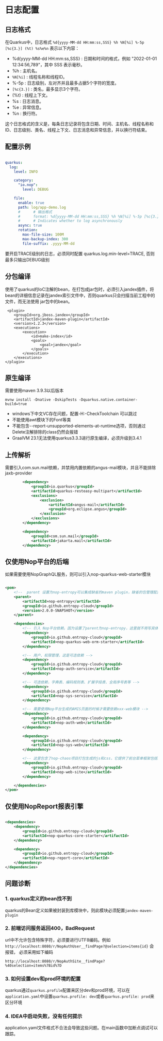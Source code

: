 # 日志配置

## 日志格式

在Quarkus中，日志格式  `%d{yyyy-MM-dd HH:mm:ss,SSS} %h %N[%i] %-5p [%c{3.}] (%t) %s%e%n`  表示以下内容：

- %d{yyyy-MM-dd HH:mm:ss,SSS} : 日期和时间的格式，例如 "2022-01-01 12:34:56,789"，其中 SSS 表示毫秒。
- %h : 主机名。
- `%N[%i]` : 线程名称和线程ID。
- %-5p : 日志级别，左对齐并且最多占据5个字符的宽度。
- `[%c{3.}]` : 类名，最多显示3个字符。
- (%t) : 线程上下文。
- %s : 日志消息。
- %e : 异常信息。
- %n : 换行符。

这个日志格式的含义是，每条日志记录将包含日期、时间、主机名、线程名称和ID、日志级别、类名、线程上下文、日志消息和异常信息，并以换行符结束。

## 配置示例

```yaml

quarkus:
  log:
    level: INFO

    category:
      "io.nop":
        level: DEBUG

    file:
      enable: true
      path: log/app-demo.log
      #      # 输出格式
      #      format: %d{yyyy-MM-dd HH:mm:ss,SSS} %h %N[%i] %-5p [%c{3.}] (%t) %s%e%n
      #      # Indicates whether to log asynchronously
      async: true
      rotation:
        max-file-size: 100M
        max-backup-index: 300
        file-suffix: .yyyy-MM-dd

```

要开启TRACE级别的日志，必须同时配置 quarkus.log.min-level=TRACE, 否则最多只输出DEBUG级别

## 分包编译

使用了quarkus的IoC注解的bean，在打包成jar包时，必须引入jandex插件，将bean的详细信息记录在jandex索引文件中，否则quarkus只会扫描当前工程中的文件，而无法使用
jar包中的bean。

```
 <plugin>
    <groupId>org.jboss.jandex</groupId>
    <artifactId>jandex-maven-plugin</artifactId>
    <version>1.2.3</version>
    <executions>
        <execution>
            <id>make-index</id>
            <goals>
                <goal>jandex</goal>
            </goals>
        </execution>
    </executions>
</plugin>
```

## 原生编译

需要使用maven 3.9.3以后版本

```
mvnw install -Dnative -DskipTests -Dquarkus.native.container-build=true
```

* windows下中文VC存在问题，配置-H:-CheckToolchain 可以跳过
* 不能使用awt模块下的Font等类
* 不能包含--report-unsupported-elements-at-runtime选项，否则通过Delete注解排除的class仍然会报错
* GraalVM 23.1无法使用quarkus3.3.3进行原生编译，必须升级到3.4.1

## 上传解析

需要引入com.sun.mail依赖，并禁用内置依赖的angus-mail模块，并且不能排除jaxb-provider

```xml
        <dependency>
            <groupId>io.quarkus</groupId>
            <artifactId>quarkus-resteasy-multipart</artifactId>
            <exclusions>
                <exclusion>
                    <artifactId>angus-mail</artifactId>
                    <groupId>org.eclipse.angus</groupId>
                </exclusion>
            </exclusions>
        </dependency>

        <dependency>
            <groupId>com.sun.mail</groupId>
            <artifactId>jakarta.mail</artifactId>
        </dependency>
```

## 仅使用Nop平台的后端

如果需要使用NopGraphQL服务，则可以引入nop-quarkus-web-starter模块

```xml

<pom>
    <!--  parent 设置为nop-entropy可以集成缺省的maven plugin，缺省的包管理配置 -->
    <parent>
        <artifactId>nop-entropy</artifactId>
        <groupId>io.github.entropy-cloud</groupId>
        <version>2.0.0-SNAPSHOT</version>
    </parent>

    <dependencies>
        <!-- 引入 Nop平台依赖。因为设置了parent为nop-entropy，这里就不用写具体的包的版本号 -->
        <dependency>
            <groupId>io.github.entropy-cloud</groupId>
            <artifactId>nop-quarkus-web-orm-starter</artifactId>
        </dependency>

        <!-- 用户、权限管理，这是可选依赖 -->
        <dependency>
            <groupId>io.github.entropy-cloud</groupId>
            <artifactId>nop-auth-service</artifactId>
        </dependency>

        <!-- 可选依赖，字典表、编码规则表、扩展字段表、全局序号表等 -->
        <dependency>
            <groupId>io.github.entropy-cloud</groupId>
            <artifactId>nop-sys-service</artifactId>
        </dependency>

        <!-- 需要使用Nop平台生成的AMIS页面的时候才需要依赖xxx-web模块 -->
        <dependency>
            <groupId>io.github.entropy-cloud</groupId>
            <artifactId>nop-auth-web</artifactId>
        </dependency>

        <dependency>
            <groupId>io.github.entropy-cloud</groupId>
            <artifactId>nop-sys-web</artifactId>
        </dependency>

        <!-- 这里包含了nop-chaos项目打包生成的js和css，它提供了前台菜单框架包括登录页面等。如果自己实现前端，可以不依赖这个模块 -->
        <dependency>
            <groupId>io.github.entropy-cloud</groupId>
            <artifactId>nop-web-site</artifactId>
        </dependency>

    </dependencies>
</pom>
```

## 仅使用NopReport报表引擎

```xml

<dependencies>
    <dependency>
        <groupId>io.github.entropy-cloud</groupId>
        <artifactId>nop-quarkus-core-starter</artifactId>
    </dependency>

    <dependency>
        <groupId>io.github.entropy-cloud</groupId>
        <artifactId>nop-report-core</artifactId>
    </dependency>
</dependencies>
```

## 问题诊断

### 1. quarkus定义的bean找不到
quarkus的Bean定义如果被封装到库模块中，则此模块必须配置`jandex-maven-plugin`

### 2. 前端访问服务返回400，BadRequest
url中不允许包含特殊字符，必须要进行UTF8编码。例如 `http://localhost:8080/r/NopAuthUser__findPage?@selection=items{id}` 会报错，
必须采用如下编码
```
http://localhost:8080/r/NopAuthSite__findPage?%40selection=items%7Bid%7D
```

### 3. 如何设置dev和prod环境的配置
quarkus通过`quarkus.profile`配置来区分dev和prod环境，可以在`application.yaml`中设置`quarkus.profile: dev`或者`quarkus.profile: prod`来区分环境

### 4. IDEA中启动失败，没有任何提示
application.yaml文件格式不合法会导致这些问题。在main函数中加断点调试可以跟踪。
